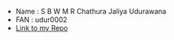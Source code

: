 - Name : S B W M R Chathura Jaliya Udurawana 
- FAN : udur0002
- [Link to my Repo](https://github.com/udurawanacj/Test.git)